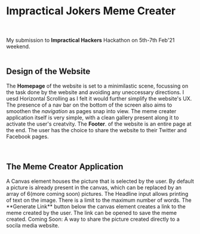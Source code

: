 <h1>Impractical Jokers Meme Creater</h1>
<br><br>
My submission to <b>Impractical Hackers</b> Hackathon on 5th-7th Feb'21 weekend.
<br><br>
<h2>Design of the Website</h2>
<p>
  The <b>Homepage</b> of the website is set to a minimilastic scene, focussing on the task done by the website and avoiding any uneccessary directions. I uesd Horizontal Scrolling as I felt it would further simplify the website's UX. The presence of a nav bar on the bottom of the screen also aims to smoothen the <i>navigation</i> as pages snap into view. The meme creater application itself is very simple, with a clean gallery present along it to activate the user's creatvity. The <b>Footer</b>. of the website is an entire page at the end. The user has the choice to share the website to their Twitter and Facebook pages. 
</p>
<br>
<h2>The Meme Creator Application</h2>
<p>
  A Canvas element houses the picture that is selected by the user. By default a picture is already present in the canvas, which can be replaced by an array of 6(more coming soon) pictures. The Headline input allows printing of text on the image. There is a limit to the maximum number of words. The **Generate Link** button below the canvas element creates a link to the meme created by the user. The link can be opened to save the meme created. Coming Soon: A way to share the picture created directly to a socila media website.  
</p>
